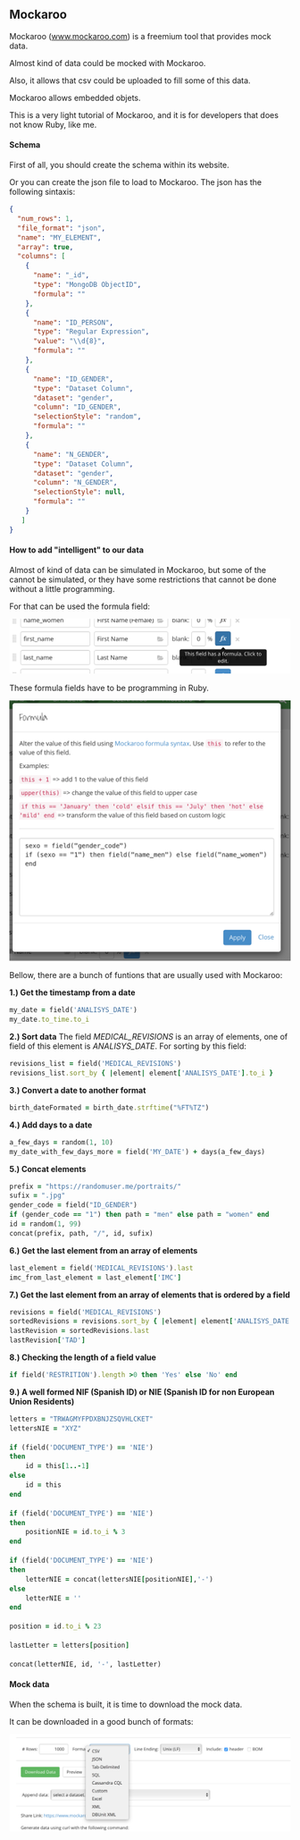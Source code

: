 ## Mockaroo

Mockaroo (www.mockaroo.com) is a freemium tool that provides mock data.

Almost kind of data could be mocked with Mockaroo.

Also, it allows that csv could be uploaded to fill some of this data.

Mockaroo allows embedded objets.

This is a very light tutorial of Mockaroo, and it is for developers that does not know Ruby, like me.

#### Schema
First of all, you should create the schema within its website.

Or you can create the json file to load to Mockaroo. The json has the following sintaxis:


```json
{
  "num_rows": 1,
  "file_format": "json",
  "name": "MY_ELEMENT",
  "array": true,
  "columns": [
    {
      "name": "_id",
      "type": "MongoDB ObjectID",
      "formula": ""
    },
    {
      "name": "ID_PERSON",
      "type": "Regular Expression",
      "value": "\\d{8}",
      "formula": ""
    },
    {
      "name": "ID_GENDER",
      "type": "Dataset Column",
      "dataset": "gender",
      "column": "ID_GENDER",
      "selectionStyle": "random",
      "formula": ""
    },
    {
      "name": "N_GENDER",
      "type": "Dataset Column",
      "dataset": "gender",
      "column": "N_GENDER",
      "selectionStyle": null,
      "formula": ""
    }
   ]
}
```

#### How to add "intelligent" to our data
Almost of kind of data can be simulated in Mockaroo, but some of the cannot be simulated, or they have some restrictions that cannot be done without a little programming.

For that can be used the formula field:

![Formula field](formulaField.png)


These formula fields have to be programming in Ruby.


![Formula field detail](formulaFieldDetail.png)



Bellow, there are a bunch of funtions that are usually used with Mockaroo:

**1.) Get the timestamp from a date**

```ruby
my_date = field('ANALISYS_DATE')
my_date.to_time.to_i
```

**2.) Sort data**
The field *MEDICAL_REVISIONS* is an array of elements, one of field of this element is *ANALISYS_DATE*. For sorting by this field:

```ruby
revisions_list = field('MEDICAL_REVISIONS')
revisions_list.sort_by { |element| element['ANALISYS_DATE'].to_i }
```

**3.) Convert a date to another format**

```ruby
birth_dateFormated = birth_date.strftime("%FT%TZ")
```

**4.) Add days to a date**

```ruby
a_few_days = random(1, 10)
my_date_with_few_days_more = field('MY_DATE') + days(a_few_days)
```

**5.) Concat elements**

```ruby
prefix = "https://randomuser.me/portraits/"
sufix = ".jpg"
gender_code = field("ID_GENDER")
if (gender_code == "1") then path = "men" else path = "women" end
id = random(1, 99)
concat(prefix, path, "/", id, sufix)
```

**6.) Get the last element from an array of elements**

```ruby
last_element = field('MEDICAL_REVISIONS').last
imc_from_last_element = last_element['IMC']
```

**7.) Get the last element from an array of elements that is ordered by a field**

```ruby
revisions = field('MEDICAL_REVISIONS')
sortedRevisions = revisions.sort_by { |element| element['ANALISYS_DATE'].to_i }
lastRevision = sortedRevisions.last
lastRevision['TAD']
```

**8.) Checking the length of a field value**

```ruby
if field('RESTRITION').length >0 then 'Yes' else 'No' end
```

**9.) A well formed NIF (Spanish ID) or NIE (Spanish ID for non European Union Residents)**

```ruby
letters = "TRWAGMYFPDXBNJZSQVHLCKET"
lettersNIE = "XYZ"

if (field('DOCUMENT_TYPE') == 'NIE') 
then 
	id = this[1..-1] 
else 
	id = this 
end

if (field('DOCUMENT_TYPE') == 'NIE') 
then 
	positionNIE = id.to_i % 3 
end

if (field('DOCUMENT_TYPE') == 'NIE') 
then 
	letterNIE = concat(lettersNIE[positionNIE],'-') 
else 
	letterNIE = '' 
end
	
position = id.to_i % 23

lastLetter = letters[position]

concat(letterNIE, id, '-', lastLetter)
```

#### Mock data
When the schema is built, it is time to download the mock data.

It can be downloaded in a good bunch of formats:

![Download formats](downloadFormats.png)









